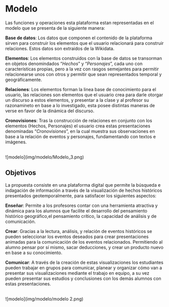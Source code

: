# Modelo

Las funciones y operaciones esta plataforma estan representadas en el modelo que se presenta de la siguiente manera:

**Base de datos**: Los datos que componen el contenido de la plataforma sirven para construir los elementos que el usuario relacionará para construir relaciones. Estos datos son extraidos de la Wikidata.

**Elementos**: Los elementos construidos con la base de datos se transorman en objetos denomindados “*Hechos*” y “*Personajes*”, cada uno con características propias, pero a la vez con rasgos semejantes para permitir relacionearse unos con otros y permitir que sean representados temporal y geográficamente.

**Relaciones**: Los elementos forman la linea base de conocimiento para el usuario, las relaciones son elementos que el usuario crea para darle otorgar un discurso a estos elementos, y presentar a la clase y al profesor su razonamineto en base a lo investigado, esta posee distintas maneras de verse en favor de la dinámica del discurso.

**Cronovisiones**: Tras la construcción de relaciones en conjunto con los elementos (Hechos, Personajes) el usuario crea estas presentaciones denominadas “*Cronovisiones*”, en la cual muestra sus observaciones en base a la relación de eventos y personajes, fundamentando con textos e imágenes.

<br>
![modelo](img/modelo/Modelo_3.png)

## Objetivos

La propuesta consiste en una plataforma digital que permite la búsqueda e indagación de información a través de la visualización de hechos históricos presentados geotemporalmente, para satisfacer los siguientes aspectos:

**Enseñar**: Permite a los profesores contar con una herramienta atractiva y dinámica para los alumnos que facilite el desarrollo del pensamiento histórico geográfico,el pensamiento crítico, la capacidad de análisis y de comunicación.

**Crear**: Gracias a la lectura, análisis, y relación de eventos históricos se pueden seleccionar los eventos deseados para crear presentaciones animadas para la comunicación de los eventos relacionados. Permitiendo al alumno pensar por sí mismo, sacar deducciones, y crear un producto nuevo en base a su conocimiento.

**Comunicar**: A través de la creación de estas visualizaciones los estudiantes pueden trabajar en grupos para comunicar, planear y organizar cómo van a presentar sus visualizaciones mediante el trabajo en equipo, a su vez pueden presentar sus estudios y conclusiones con los demás alumnos con estas presentaciones.

<br>
![modelo](img/modelo/modelo 2.png)
